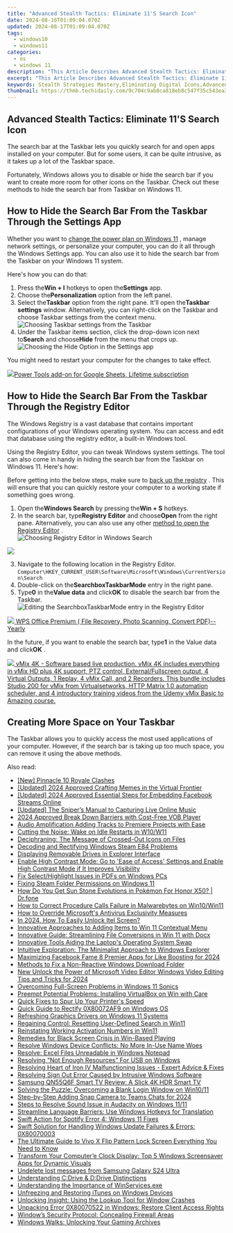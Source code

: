 ```yaml
---
title: "Advanced Stealth Tactics: Eliminate 11'S Search Icon"
date: 2024-08-16T01:09:04.070Z
updated: 2024-08-17T01:09:04.070Z
tags:
  - windows10
  - windows11
categories:
  - os
  - windows 11
description: "This Article Describes Advanced Stealth Tactics: Eliminate 11'S Search Icon"
excerpt: "This Article Describes Advanced Stealth Tactics: Eliminate 11'S Search Icon"
keywords: Stealth Strategies Mastery,Eliminating Digital Icons,Advanced Covert Tactics,11'S Icon Eradication Guide,Search Pattern Disruption Techniques,Tactical Deception in SEO,Hidden Markers Concealment Methods
thumbnail: https://thmb.techidaily.com/9c704c9ab8ca818eb8c547f35c543ea321e006214fab450eba00af5408d5f618.jpg
---
```


## Advanced Stealth Tactics: Eliminate 11'S Search Icon

 The search bar at the Taskbar lets you quickly search for and open apps installed on your computer. But for some users, it can be quite intrusive, as it takes up a lot of the Taskbar space.

 Fortunately, Windows allows you to disable or hide the search bar if you want to create more room for other icons on the Taskbar. Check out these methods to hide the search bar from Taskbar on Windows 11.

## How to Hide the Search Bar From the Taskbar Through the Settings App

 Whether you want to [change the power plan on Windows 11](https://www.makeuseof.com/windows-11-change-power-plan/) , manage network settings, or personalize your computer, you can do it all through the Windows Settings app. You can also use it to hide the search bar from the Taskbar on your Windows 11 system.

Here's how you can do that:

1. Press the**Win + I** hotkeys to open the**Settings** app.
2. Choose the**Personalization** option from the left panel.
3. Select the**Taskbar** option from the right pane. It'll open the**Taskbar settings** window. Alternatively, you can right-click on the Taskbar and choose Taskbar settings from the context menu.  
![Choosing Taskbar settings from the Taskbar](https://static1.makeuseofimages.com/wordpress/wp-content/uploads/2023/01/choosing-taskbar-settings.jpg)
4. Under the Taskbar items section, click the drop-down icon next to**Search** and choose**Hide** from the menu that crops up.  
![Choosing the Hide Option in the Settings app](https://static1.makeuseofimages.com/wordpress/wp-content/uploads/2023/01/choosing-the-hide-option.jpg)

 You might need to restart your computer for the changes to take effect.

<!-- affiliate ads begin -->
<a href="https://secure.2checkout.com/order/checkout.php?PRODS=4726807&QTY=1&AFFILIATE=108875&CART=1"><img src="https://secure.avangate.com/images/merchant/c14a8df1e1b4d5297e9cb30cb34d5a00/products/copy_copy_power-tools-48.png" border="0">Power Tools add-on for Google Sheets, Lifetime subscription</a>
<!-- affiliate ads end -->
## How to Hide the Search Bar From the Taskbar Through the Registry Editor

 The Windows Registry is a vast database that contains important configurations of your Windows operating system. You can access and edit that database using the registry editor, a built-in Windows tool.

 Using the Registry Editor, you can tweak Windows system settings. The tool can also come in handy in hiding the search bar from the Taskbar on Windows 11\. Here's how:

 Before getting into the below steps, make sure to [back up the registry](https://www.makeuseof.com/tag/backup-restore-windows-registry/) . This will ensure that you can quickly restore your computer to a working state if something goes wrong.

1. Open the**Windows Search** by pressing the**Win + S** hotkeys.
2. In the search bar, type**Registry Editor** and choose**Open** from the right pane. Alternatively, you can also use any other [method to open the Registry Editor](https://www.makeuseof.com/windows-11-open-registry-editor/) .  
![Choosing Registry Editor in Windows Search](https://static1.makeuseofimages.com/wordpress/wp-content/uploads/2023/01/choosing-registry-editor.jpg)
<!-- affiliate ads begin -->
<a href="https://secure.2checkout.com/order/checkout.php?PRODS=4940312&QTY=1&AFFILIATE=108875&CART=1"><img src="https://secure.avangate.com/images/merchant/333ac5d90817d69113471fbb6e531bee/sps-partnership-728x90eng.png" border="0"></a>
<!-- affiliate ads end -->
3. Navigate to the following location in the Registry Editor.  
`Computer\HKEY_CURRENT_USER\Software\Microsoft\Windows\CurrentVersion\Search`
4. Double-click on the**SearchboxTaskbarMode** entry in the right pane.
5. Type**0** in the**Value data** and click**OK** to disable the search bar from the Taskbar.  
![Editing the SearchboxTaskbarMode entry in the Registry Editor](https://static1.makeuseofimages.com/wordpress/wp-content/uploads/2023/01/editing-the-searchboxtaskbarmode-entry.jpg)
<!-- affiliate ads begin -->
<a href="https://secure.2checkout.com/order/checkout.php?PRODS=38729081&QTY=1&AFFILIATE=108875&CART=1"><img src="https://website-prod.cache.wpscdn.com/img/wps-spreadsheet-free-excel-editor-online-offline-1x.93e269d.png" border="0">
WPS Office Premium ( File Recovery, Photo Scanning, Convert PDF)--Yearly</a>
<!-- affiliate ads end -->

 In the future, if you want to enable the search bar, type**1** in the Value data and click**OK** .

<!-- affiliate ads begin -->
<a href="https://secure.2checkout.com/order/checkout.php?PRODS=30901369&QTY=1&AFFILIATE=108875&CART=1"> <img src="https://secure.avangate.com/images/merchant/ce9a6fb2becc2d235e62b125e9260102/products/1_copy_vMixCallScreenshot1-large.jpg" border="0"> vMix 4K - Software based live production. vMix 4K includes everything in vMix HD plus 4K support, PTZ control, External/Fullscreen output, 4 Virtual Outputs, 1 Replay, 4 vMix Call, and 2 Recorders. 
This bundle includes Studio 200 for vMix from Virtualsetworks, HTTP Matrix 1.0 automation scheduler, and 4 introductory training videos from the Udemy vMix Basic to Amazing course. </a>
<!-- affiliate ads end -->
## Creating More Space on Your Taskbar

 The Taskbar allows you to quickly access the most used applications of your computer. However, if the search bar is taking up too much space, you can remove it using the above methods.


<ins class="adsbygoogle"
     style="display:block"
     data-ad-format="autorelaxed"
     data-ad-client="ca-pub-7571918770474297"
     data-ad-slot="1223367746"></ins>



<ins class="adsbygoogle"
     style="display:block"
     data-ad-client="ca-pub-7571918770474297"
     data-ad-slot="8358498916"
     data-ad-format="auto"
     data-full-width-responsive="true"></ins>



<span class="atpl-alsoreadstyle">Also read:</span>
<div><ul>
<li><a href="https://screen-mirroring-recording.techidaily.com/new-pinnacle-10-royale-clashes/"><u>[New] Pinnacle 10 Royale Clashes</u></a></li>
<li><a href="https://article-helps.techidaily.com/updated-2024-approved-crafting-memes-in-the-virtual-frontier/"><u>[Updated] 2024 Approved  Crafting Memes in the Virtual Frontier</u></a></li>
<li><a href="https://facebook-videos.techidaily.com/updated-2024-approved-essential-steps-for-embedding-facebook-streams-online/"><u>[Updated] 2024 Approved  Essential Steps for Embedding Facebook Streams Online</u></a></li>
<li><a href="https://some-approaches.techidaily.com/updated-the-snipers-manual-to-capturing-live-online-music/"><u>[Updated] The Sniper’s Manual to Capturing Live Online Music</u></a></li>
<li><a href="https://extra-hints.techidaily.com/2024-approved-break-down-barriers-with-cost-free-vob-player/"><u>2024 Approved  Break Down Barriers with Cost-Free VOB Player</u></a></li>
<li><a href="https://extra-information.techidaily.com/audio-amplification-adding-tracks-to-premiere-projects-with-ease/"><u>Audio Amplification  Adding Tracks to Premiere Projects with Ease</u></a></li>
<li><a href="https://win11-tips.techidaily.com/cutting-the-noise-wake-on-idle-restarts-in-w10w11/"><u>Cutting the Noise: Wake on Idle Restarts in W10/W11</u></a></li>
<li><a href="https://win11-tips.techidaily.com/deciphraning-the-message-of-crossed-out-icons-on-files/"><u>Deciphraning: The Message of Crossed-Out Icons on Files</u></a></li>
<li><a href="https://win11-tips.techidaily.com/decoding-and-rectifying-windows-steam-e84-problems/"><u>Decoding and Rectifying Windows Steam E84 Problems</u></a></li>
<li><a href="https://win11-tips.techidaily.com/displaying-removable-drives-in-explorer-interface/"><u>Displaying Removable Drives in Explorer Interface</u></a></li>
<li><a href="https://win11-tips.techidaily.com/enable-high-contrast-mode-go-to-ease-of-access-settings-and-enable-high-contrast-mode-if-it-improves-visibility/"><u>Enable High Contrast Mode: Go to 'Ease of Access' Settings and Enable High Contrast Mode if It Improves Visibility</u></a></li>
<li><a href="https://win11-tips.techidaily.com/fix-selecthighlight-issues-in-pdfs-on-windows-pcs/"><u>Fix Select/Highlight Issues in PDFs on Windows PCs</u></a></li>
<li><a href="https://win11-tips.techidaily.com/fixing-steam-folder-permissions-on-windows-11/"><u>Fixing Steam Folder Permissions on Windows 11</u></a></li>
<li><a href="https://pokemon-go-android.techidaily.com/how-do-you-get-sun-stone-evolutions-in-pokemon-for-honor-x50-drfone-by-drfone-virtual-android/"><u>How Do You Get Sun Stone Evolutions in Pokémon For Honor X50? | Dr.fone</u></a></li>
<li><a href="https://win11-tips.techidaily.com/how-to-correct-procedure-calls-failure-in-malwarebytes-on-win10win11/"><u>How to Correct Procedure Calls Failure in Malwarebytes on Win10/Win11</u></a></li>
<li><a href="https://win11-tips.techidaily.com/how-to-override-microsofts-antivirus-exclusivity-measures/"><u>How to Override Microsoft's Antivirus Exclusivity Measures</u></a></li>
<li><a href="https://unlock-android.techidaily.com/in-2024-how-to-easily-unlock-itel-screen-by-drfone-android/"><u>In 2024, How To Easily Unlock Itel Screen?</u></a></li>
<li><a href="https://win11-tips.techidaily.com/innovative-approaches-to-adding-items-to-win-11-contextual-menu/"><u>Innovative Approaches to Adding Items to Win 11 Contextual Menu</u></a></li>
<li><a href="https://win11-tips.techidaily.com/innovative-guide-streamlining-file-conversions-in-win-11-with-docx/"><u>Innovative Guide: Streamlining File Conversions in Win 11 with Docx</u></a></li>
<li><a href="https://win11-tips.techidaily.com/innovative-tools-aiding-the-laptops-operating-system-swap/"><u>Innovative Tools Aiding the Laptop's Operating System Swap</u></a></li>
<li><a href="https://win11-tips.techidaily.com/intuitive-exploration-the-minimalist-approach-to-windows-explorer/"><u>Intuitive Exploration: The Minimalist Approach to Windows Explorer</u></a></li>
<li><a href="https://facebook-video-recording.techidaily.com/maximizing-facebook-fame-8-premier-apps-for-like-boosting-for-2024/"><u>Maximizing Facebook Fame  8 Premier Apps for Like Boosting for 2024</u></a></li>
<li><a href="https://win11-tips.techidaily.com/methods-to-fix-a-non-reactive-windows-download-folder/"><u>Methods to Fix a Non-Reactive Windows Download Folder</u></a></li>
<li><a href="https://video-ai-editor.techidaily.com/new-unlock-the-power-of-microsoft-video-editor-windows-video-editing-tips-and-tricks-for-2024/"><u>New Unlock the Power of Microsoft Video Editor Windows Video Editing Tips and Tricks for 2024</u></a></li>
<li><a href="https://win11-tips.techidaily.com/overcoming-full-screen-problems-in-windows-11-sonics/"><u>Overcoming Full-Screen Problems in Windows 11 Sonics</u></a></li>
<li><a href="https://win11-tips.techidaily.com/preempt-potential-problems-installing-virtualbox-on-win-with-care/"><u>Preempt Potential Problems: Installing VirtualBox on Win with Care</u></a></li>
<li><a href="https://win11-tips.techidaily.com/quick-fixes-to-spur-up-your-printers-speed/"><u>Quick Fixes to Spur Up Your Printer's Speed</u></a></li>
<li><a href="https://win11-tips.techidaily.com/quick-guide-to-rectify-0x80072af9-on-windows-os/"><u>Quick Guide to Rectify 0X80072AF9 on Windows OS</u></a></li>
<li><a href="https://win11-tips.techidaily.com/refreshing-graphics-drivers-on-windows-11-systems/"><u>Refreshing Graphics Drivers on Windows 11 Systems</u></a></li>
<li><a href="https://win11-tips.techidaily.com/regaining-control-resetting-user-defined-search-in-win11/"><u>Regaining Control: Resetting User-Defined Search in Win11</u></a></li>
<li><a href="https://win11-tips.techidaily.com/reinstating-working-activation-numbers-in-win11/"><u>Reinstating Working Activation Numbers in Win11</u></a></li>
<li><a href="https://win11-tips.techidaily.com/remedies-for-black-screen-crisis-in-win-based-playing/"><u>Remedies for Black Screen Crisis in Win-Based Playing</u></a></li>
<li><a href="https://win11-tips.techidaily.com/resolve-windows-device-conflicts-no-more-in-use-name-woes/"><u>Resolve Windows Device Conflicts: No More In-Use Name Woes</u></a></li>
<li><a href="https://win11-tips.techidaily.com/resolve-excel-files-unreadable-in-windows-notepad/"><u>Resolve: Excel Files Unreadable in Windows Notepad</u></a></li>
<li><a href="https://win11-tips.techidaily.com/resolving-not-enough-resources-for-usb-on-windows/"><u>Resolving “Not Enough Resources” For USB on Windows</u></a></li>
<li><a href="https://win-able.techidaily.com/resolving-heart-of-iron-iv-malfunctioning-issues-expert-advice-and-fixes/"><u>Resolving Heart of Iron IV Malfunctioning Issues - Expert Advice & Fixes</u></a></li>
<li><a href="https://win11-tips.techidaily.com/resolving-sign-out-error-caused-by-intrusive-windows-software/"><u>Resolving Sign Out Error Caused by Intrusive Windows Software</u></a></li>
<li><a href="https://buynow-reviews.techidaily.com/samsung-qn55q6f-smart-tv-review-a-slick-4k-hdr-smart-tv/"><u>Samsung QN55Q6F Smart TV Review: A Slick 4K HDR Smart TV</u></a></li>
<li><a href="https://win11-tips.techidaily.com/solving-the-puzzle-overcoming-a-blank-login-window-on-win1011/"><u>Solving the Puzzle: Overcoming a Blank Login Window on Win10/11</u></a></li>
<li><a href="https://snapchat-videos.techidaily.com/step-by-step-adding-snap-camera-to-teams-chats-for-2024/"><u>Step-by-Step  Adding Snap Camera to Teams Chats for 2024</u></a></li>
<li><a href="https://win11-tips.techidaily.com/steps-to-resolve-sound-issue-in-audacity-on-windows-1111/"><u>Steps to Resolve Sound Issue in Audacity on Windows 11/11</u></a></li>
<li><a href="https://win11-tips.techidaily.com/streamline-language-barriers-use-windows-hotkeys-for-translation/"><u>Streamline Language Barriers: Use Windows Hotkeys for Translation</u></a></li>
<li><a href="https://win11-tips.techidaily.com/swift-action-for-spotify-error-4-windows-11-fixes/"><u>Swift Action for Spotify Error 4: Windows 11 Fixes</u></a></li>
<li><a href="https://win11-tips.techidaily.com/swift-solution-for-handling-windows-update-failures-and-errors-0x80070003/"><u>Swift Solution for Handling Windows Update Failures & Errors: 0X80070003</u></a></li>
<li><a href="https://android-unlock.techidaily.com/the-ultimate-guide-to-vivo-x-flip-pattern-lock-screen-everything-you-need-to-know-by-drfone-android/"><u>The Ultimate Guide to Vivo X Flip Pattern Lock Screen Everything You Need to Know</u></a></li>
<li><a href="https://win11-tips.techidaily.com/transform-your-computere-clock-display-top-5-windows-screensaver-apps-for-dynamic-visuals/"><u>Transform Your Computer’e Clock Display: Top 5 Windows Screensaver Apps for Dynamic Visuals</u></a></li>
<li><a href="https://techidaily.com/undelete-lost-messages-from-samsung-galaxy-s24-ultra-by-fonelab-android-recover-messages/"><u>Undelete lost messages from Samsung Galaxy S24 Ultra</u></a></li>
<li><a href="https://win11-tips.techidaily.com/understanding-cdrive-and-ddrive-distinctions/"><u>Understanding C:Drive & D:Drive Distinctions</u></a></li>
<li><a href="https://win11-tips.techidaily.com/understanding-the-importance-of-winservicesexe/"><u>Understanding the Importance of WinServices.exe</u></a></li>
<li><a href="https://win11-tips.techidaily.com/unfreezing-and-restoring-itunes-on-windows-devices/"><u>Unfreezing and Restoring iTunes on Windows Devices</u></a></li>
<li><a href="https://win11-tips.techidaily.com/unlocking-insight-using-the-lookup-tool-for-window-crashes/"><u>Unlocking Insight: Using the Lookup Tool for Window Crashes</u></a></li>
<li><a href="https://win11-tips.techidaily.com/unpacking-error-0x80070522-in-windows-restore-client-access-rights/"><u>Unpacking Error 0X80070522 in Windows: Restore Client Access Rights</u></a></li>
<li><a href="https://win11-tips.techidaily.com/windows-security-protocol-concealing-firewall-areas/"><u>Window’s Security Protocol: Concealing Firewall Areas</u></a></li>
<li><a href="https://win11-tips.techidaily.com/windows-walks-unlocking-your-gaming-archives/"><u>Windows Walks: Unlocking Your Gaming Archives</u></a></li>
</ul></div>
